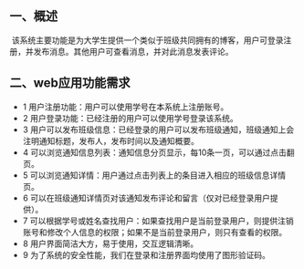 ## 一、概述
  该系统主要功能是为大学生提供一个类似于班级共同拥有的博客，用户可登录注册，并发布消息。其他用户可查看消息，并对此消息发表评论。
  
## 二、web应用功能需求
- 1 用户注册功能：用户可以使用学号在本系统上注册账号。
- 2 用户登录功能：已经注册的用户可以使用学号登录该系统。
- 3 用户可以发布班级信息：已经登录的用户可以发布班级通知，班级通知上会注明通知标题，发布人，发布时间以及通知概要。
- 4 可以浏览通知信息列表：通知信息分页显示，每10条一页，可以通过点击翻页。
- 5 可以浏览通知详情：用户通过点击列表上的条目进入相应的班级信息详情页。
- 6 可以在班级通知详情页对该通知发布评论和留言（仅对已经登录用户提供）。
- 7 可以根据学号或姓名查找用户：如果查找用户是当前登录用户，则提供注销账号和修改个人信息的权限；如果不是当前登录用户，则只有查看的权限。
- 8 用户界面简洁大方，易于使用，交互逻辑清晰。
- 9 为了系统的安全性能，我们在登录和注册界面均使用了图形验证码。
 
